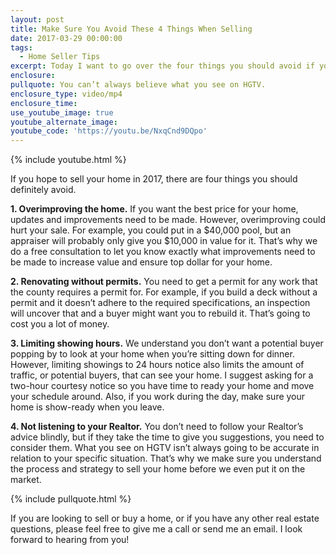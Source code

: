 ```yaml
---
layout: post
title: Make Sure You Avoid These 4 Things When Selling
date: 2017-03-29 00:00:00
tags:
  - Home Seller Tips
excerpt: Today I want to go over the four things you should avoid if you hope to sell your home in 2017.
enclosure:
pullquote: You can’t always believe what you see on HGTV.
enclosure_type: video/mp4
enclosure_time:
use_youtube_image: true
youtube_alternate_image:
youtube_code: 'https://youtu.be/NxqCnd9DQpo'
---
```



{% include youtube.html %}

If you hope to sell your home in 2017, there are four things you should definitely avoid.&nbsp;

**1. Overimproving the home.** If you want the best price for your home, updates and improvements need to be made. However, overimproving could hurt your sale. For example, you could put in a $40,000 pool, but an appraiser will probably only give you $10,000 in value for it. That’s why we do a free consultation to let you know exactly what improvements need to be made to increase value and ensure top dollar for your home.&nbsp;

**2. Renovating without permits.** You need to get a permit for any work that the county requires a permit for. For example, if you build a deck without a permit and it doesn’t adhere to the required specifications, an inspection will uncover that and a buyer might want you to rebuild it. That’s going to cost you a lot of money.

**3. Limiting showing hours.** We understand you don’t want a potential buyer popping by to look at your home when you’re sitting down for dinner. However, limiting showings to 24 hours notice also limits the amount of traffic, or potential buyers, that can see your home. I suggest asking for a two-hour courtesy notice so you have time to ready your home and move your schedule around. Also, if you work during the day, make sure your home is show-ready when you leave.&nbsp;

**4. Not listening to your Realtor.** You don’t need to follow your Realtor’s advice blindly, but if they take the time to give you suggestions, you need to consider them. What you see on HGTV isn’t always going to be accurate in relation to your specific situation. That’s why we make sure you understand the process and strategy to sell your home before we even put it on the market.

{% include pullquote.html %}

If you are looking to sell or buy a home, or if you have any other real estate questions, please feel free to give me a call or send me an email. I look forward to hearing from you!